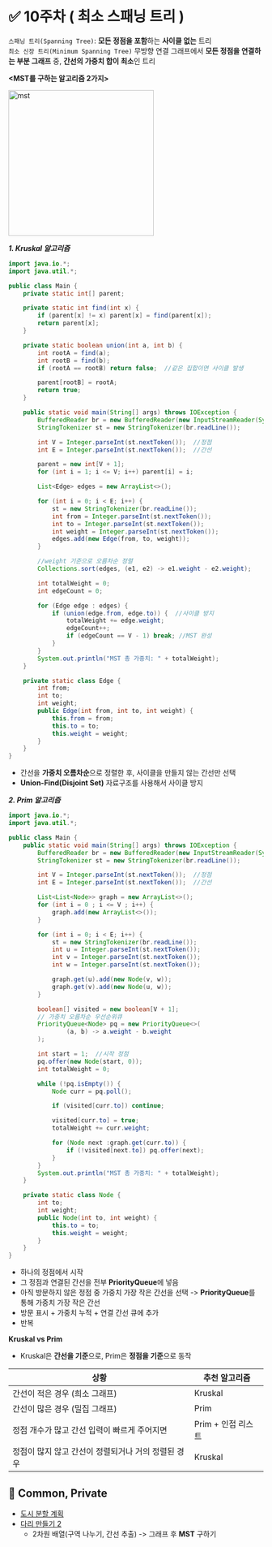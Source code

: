 # ✅ 10주차 ( 최소 스패닝 트리 )

`스패닝 트리(Spanning Tree)`: **모든 정점을 포함**하는 **사이클 없는** 트리  
`최소 신장 트리(Minimum Spanning Tree)` 무방향 연결 그래프에서 **모든 정점을 연결하는 부분 그래프** 중, **간선의 가중치 합이 최소**인 트리

**<MST를 구하는 알고리즘 2가지>**

<img width="287" alt="mst" src="https://github.com/user-attachments/assets/164c4488-16c1-4152-bae1-ce0cc8507e71" />

***1. Kruskal 알고리즘***
```java
import java.io.*;
import java.util.*;

public class Main {
    private static int[] parent;

    private static int find(int x) {
        if (parent[x] != x) parent[x] = find(parent[x]);
        return parent[x];
    }

    private static boolean union(int a, int b) {
        int rootA = find(a);
        int rootB = find(b);
        if (rootA == rootB) return false;  //같은 집합이면 사이클 발생

        parent[rootB] = rootA;
        return true;
    }

    public static void main(String[] args) throws IOException {
        BufferedReader br = new BufferedReader(new InputStreamReader(System.in));
        StringTokenizer st = new StringTokenizer(br.readLine());

        int V = Integer.parseInt(st.nextToken());  //정점
        int E = Integer.parseInt(st.nextToken());  //간선

        parent = new int[V + 1];
        for (int i = 1; i <= V; i++) parent[i] = i;

        List<Edge> edges = new ArrayList<>();

        for (int i = 0; i < E; i++) {
            st = new StringTokenizer(br.readLine());
            int from = Integer.parseInt(st.nextToken());
            int to = Integer.parseInt(st.nextToken());
            int weight = Integer.parseInt(st.nextToken());
            edges.add(new Edge(from, to, weight));
        }

        //weight 기준으로 오름차순 정렬
        Collections.sort(edges, (e1, e2) -> e1.weight - e2.weight);

        int totalWeight = 0;
        int edgeCount = 0;

        for (Edge edge : edges) {
            if (union(edge.from, edge.to)) {  //사이클 방지
                totalWeight += edge.weight;
                edgeCount++;
                if (edgeCount == V - 1) break; //MST 완성
            }
        }
        System.out.println("MST 총 가중치: " + totalWeight);
    }

    private static class Edge {
        int from;
        int to;
        int weight;
        public Edge(int from, int to, int weight) {
            this.from = from;
            this.to = to;
            this.weight = weight;
        }
    }
}
```
-   간선을 **가중치 오름차순**으로 정렬한 후,  사이클을 만들지 않는 간선만 선택
-   **Union-Find(Disjoint Set)** 자료구조를 사용해서 사이클 방지

***2. Prim 알고리즘***
```java
import java.io.*;
import java.util.*;

public class Main {
    public static void main(String[] args) throws IOException {
        BufferedReader br = new BufferedReader(new InputStreamReader(System.in));
        StringTokenizer st = new StringTokenizer(br.readLine());

        int V = Integer.parseInt(st.nextToken());  //정점
        int E = Integer.parseInt(st.nextToken());  //간선

        List<List<Node>> graph = new ArrayList<>();
        for (int i = 0 ; i <= V ; i++) {
            graph.add(new ArrayList<>());
        }

        for (int i = 0; i < E; i++) {
            st = new StringTokenizer(br.readLine());
            int u = Integer.parseInt(st.nextToken());
            int v = Integer.parseInt(st.nextToken());
            int w = Integer.parseInt(st.nextToken());

            graph.get(u).add(new Node(v, w));
            graph.get(v).add(new Node(u, w));
        }

        boolean[] visited = new boolean[V + 1];
        // 가중치 오름차순 우선순위큐
        PriorityQueue<Node> pq = new PriorityQueue<>(
                (a, b) -> a.weight - b.weight
        );

        int start = 1;  //시작 정점
        pq.offer(new Node(start, 0));
        int totalWeight = 0;

        while (!pq.isEmpty()) {
            Node curr = pq.poll();

            if (visited[curr.to]) continue;

            visited[curr.to] = true;
            totalWeight += curr.weight;

            for (Node next :graph.get(curr.to)) {
                if (!visited[next.to]) pq.offer(next);
            }
        }
        System.out.println("MST 총 가중치: " + totalWeight);
    }

    private static class Node {
        int to;
        int weight;
        public Node(int to, int weight) {
            this.to = to;
            this.weight = weight;
        }
    }
}
```
-   하나의 정점에서 시작
-   그 정점과 연결된 간선을 전부 **PriorityQueue**에 넣음
-   아직 방문하지 않은 정점 중 가중치 가장 작은 간선을 선택 -> **PriorityQueue**를 통해 가중치 가장 작은 간선
-   방문 표시 + 가중치 누적 + 연결 간선 큐에 추가
-   반복

**Kruskal vs Prim**
-   Kruskal은 **간선을 기준**으로, Prim은 **정점을 기준**으로 동작

|상황|추천 알고리즘|
|---|---|
|간선이 적은 경우 (희소 그래프)|Kruskal|
|간선이 많은 경우 (밀집 그래프)|Prim|
|정점 개수가 많고 간선 입력이 빠르게 주어지면|Prim + 인접 리스트|
|정점이 많지 않고 간선이 정렬되거나 거의 정렬된 경우|Kruskal|

## 📝 Common, Private

- [도시 분할 계획](https://www.acmicpc.net/problem/1647)
- [다리 만들기 2](https://www.acmicpc.net/problem/17472)
  - 2차원 배열(구역 나누기, 간선 추출) -> 그래프 후 **MST** 구하기
